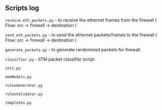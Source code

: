 ## Scripts log 

`receive_eth_packets.py` - to receive the ethernet frames from the firewall ( Flow: src -> firewall -> destination )

`send_eth_packets.py` - to send the ethernet packets/frames to the firewall ( Flow: src -> firewall -> destination )

`generate_packets.py` - to generate randomized packets for firewall.

`classifier.py` - IITM packet classifier script.

`init.py`

`memModels.py`

`rulesGenerator.py`

`rulesValidator.py`

`templates.py`